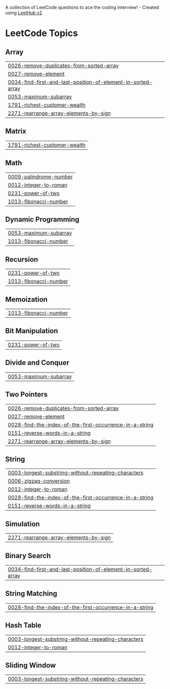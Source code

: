 A collection of LeetCode questions to ace the coding interview! - Created using [LeetHub v2](https://github.com/arunbhardwaj/LeetHub-2.0)
<!---LeetCode Topics Start-->
# LeetCode Topics
## Array
|  |
| ------- |
| [0026-remove-duplicates-from-sorted-array](https://github.com/sohailahamed008/Leetcode/tree/master/0026-remove-duplicates-from-sorted-array) |
| [0027-remove-element](https://github.com/sohailahamed008/Leetcode/tree/master/0027-remove-element) |
| [0034-find-first-and-last-position-of-element-in-sorted-array](https://github.com/sohailahamed008/Leetcode/tree/master/0034-find-first-and-last-position-of-element-in-sorted-array) |
| [0053-maximum-subarray](https://github.com/sohailahamed008/Leetcode/tree/master/0053-maximum-subarray) |
| [1791-richest-customer-wealth](https://github.com/sohailahamed008/Leetcode/tree/master/1791-richest-customer-wealth) |
| [2271-rearrange-array-elements-by-sign](https://github.com/sohailahamed008/Leetcode/tree/master/2271-rearrange-array-elements-by-sign) |
## Matrix
|  |
| ------- |
| [1791-richest-customer-wealth](https://github.com/sohailahamed008/Leetcode/tree/master/1791-richest-customer-wealth) |
## Math
|  |
| ------- |
| [0009-palindrome-number](https://github.com/sohailahamed008/Leetcode/tree/master/0009-palindrome-number) |
| [0012-integer-to-roman](https://github.com/sohailahamed008/Leetcode/tree/master/0012-integer-to-roman) |
| [0231-power-of-two](https://github.com/sohailahamed008/Leetcode/tree/master/0231-power-of-two) |
| [1013-fibonacci-number](https://github.com/sohailahamed008/Leetcode/tree/master/1013-fibonacci-number) |
## Dynamic Programming
|  |
| ------- |
| [0053-maximum-subarray](https://github.com/sohailahamed008/Leetcode/tree/master/0053-maximum-subarray) |
| [1013-fibonacci-number](https://github.com/sohailahamed008/Leetcode/tree/master/1013-fibonacci-number) |
## Recursion
|  |
| ------- |
| [0231-power-of-two](https://github.com/sohailahamed008/Leetcode/tree/master/0231-power-of-two) |
| [1013-fibonacci-number](https://github.com/sohailahamed008/Leetcode/tree/master/1013-fibonacci-number) |
## Memoization
|  |
| ------- |
| [1013-fibonacci-number](https://github.com/sohailahamed008/Leetcode/tree/master/1013-fibonacci-number) |
## Bit Manipulation
|  |
| ------- |
| [0231-power-of-two](https://github.com/sohailahamed008/Leetcode/tree/master/0231-power-of-two) |
## Divide and Conquer
|  |
| ------- |
| [0053-maximum-subarray](https://github.com/sohailahamed008/Leetcode/tree/master/0053-maximum-subarray) |
## Two Pointers
|  |
| ------- |
| [0026-remove-duplicates-from-sorted-array](https://github.com/sohailahamed008/Leetcode/tree/master/0026-remove-duplicates-from-sorted-array) |
| [0027-remove-element](https://github.com/sohailahamed008/Leetcode/tree/master/0027-remove-element) |
| [0028-find-the-index-of-the-first-occurrence-in-a-string](https://github.com/sohailahamed008/Leetcode/tree/master/0028-find-the-index-of-the-first-occurrence-in-a-string) |
| [0151-reverse-words-in-a-string](https://github.com/sohailahamed008/Leetcode/tree/master/0151-reverse-words-in-a-string) |
| [2271-rearrange-array-elements-by-sign](https://github.com/sohailahamed008/Leetcode/tree/master/2271-rearrange-array-elements-by-sign) |
## String
|  |
| ------- |
| [0003-longest-substring-without-repeating-characters](https://github.com/sohailahamed008/Leetcode/tree/master/0003-longest-substring-without-repeating-characters) |
| [0006-zigzag-conversion](https://github.com/sohailahamed008/Leetcode/tree/master/0006-zigzag-conversion) |
| [0012-integer-to-roman](https://github.com/sohailahamed008/Leetcode/tree/master/0012-integer-to-roman) |
| [0028-find-the-index-of-the-first-occurrence-in-a-string](https://github.com/sohailahamed008/Leetcode/tree/master/0028-find-the-index-of-the-first-occurrence-in-a-string) |
| [0151-reverse-words-in-a-string](https://github.com/sohailahamed008/Leetcode/tree/master/0151-reverse-words-in-a-string) |
## Simulation
|  |
| ------- |
| [2271-rearrange-array-elements-by-sign](https://github.com/sohailahamed008/Leetcode/tree/master/2271-rearrange-array-elements-by-sign) |
## Binary Search
|  |
| ------- |
| [0034-find-first-and-last-position-of-element-in-sorted-array](https://github.com/sohailahamed008/Leetcode/tree/master/0034-find-first-and-last-position-of-element-in-sorted-array) |
## String Matching
|  |
| ------- |
| [0028-find-the-index-of-the-first-occurrence-in-a-string](https://github.com/sohailahamed008/Leetcode/tree/master/0028-find-the-index-of-the-first-occurrence-in-a-string) |
## Hash Table
|  |
| ------- |
| [0003-longest-substring-without-repeating-characters](https://github.com/sohailahamed008/Leetcode/tree/master/0003-longest-substring-without-repeating-characters) |
| [0012-integer-to-roman](https://github.com/sohailahamed008/Leetcode/tree/master/0012-integer-to-roman) |
## Sliding Window
|  |
| ------- |
| [0003-longest-substring-without-repeating-characters](https://github.com/sohailahamed008/Leetcode/tree/master/0003-longest-substring-without-repeating-characters) |
<!---LeetCode Topics End-->